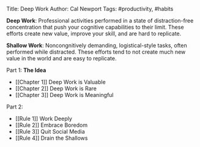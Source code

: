 Title: Deep Work
Author: Cal Newport
Tags: #productivity, #habits 

**Deep Work**: Professional activities performed in a state of distraction-free concentration that push your cognitive capabilities to their limit. These efforts create new value, improve your skill, and are hard to replicate.

**Shallow Work**: Noncongnitively demanding, logistical-style tasks, often performed while distracted. These efforts tend to not create much new value in the world and are easy to replicate.

Part 1: **The Idea**
*	[[Chapter 1]] Deep Work is Valuable
*	[[Chapter 2]] Deep Work is Rare
*	[[Chapter 3]] Deep Work is Meaningful

Part 2: 
*	[[Rule 1]] Work Deeply
*	[[Rule 2]] Embrace Boredom
*	[[Rule 3]] Quit Social Media
*	[[Rule 4]] Drain the Shallows
